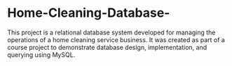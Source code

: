 # Home-Cleaning-Database-
This project is a relational database system developed for managing the operations of a home cleaning service business. It was created as part of a course project to demonstrate database design, implementation, and querying using MySQL.
